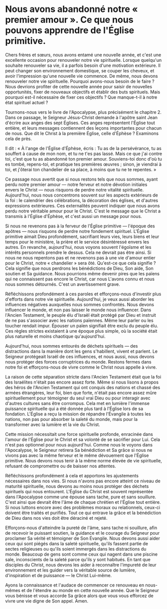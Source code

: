 # Nous avons abandonné notre « premier amour ». Ce que nous pouvons apprendre de l'Église primitive.

Chers frères et sœurs, nous avons entamé une nouvelle année, et c'est une excellente occasion pour renouveler notre vie spirituelle. Lorsque quelqu'un souhaite renouveler sa vie, il a parfois besoin d'une motivation extérieure. Il peut changer son environnement domestique, se couper les cheveux, et avoir l'impression qu'une nouvelle vie commence. De même, nous devons renouveler notre vie spirituelle. Pourquoi avons-nous besoin de le faire ? Nous devrions profiter de cette nouvelle année pour saisir de nouvelles opportunités, fixer de nouveaux objectifs et établir des buts spirituels. Mais pourquoi est-il nécessaire de fixer ces objectifs ? Que manque-t-il à notre état spirituel actuel ?

Tournons-nous vers le livre de l'Apocalypse, plus précisément le chapitre 2. Dans ce passage, le Seigneur Jésus-Christ demande à l'apôtre saint Jean d'écrire aux anges des sept Églises. Ces anges représentent l'Église tout entière, et leurs messages contiennent des leçons importantes pour chacun de nous. Que dit le Christ à la première Église, celle d'Éphèse ? Examinons cela de près.

Il dit : « À l'ange de l'Église d'Éphèse, écris : Tu as de la persévérance, tu as souffert à cause de mon nom, et tu ne t'es pas lassé. Mais ce que j'ai contre toi, c'est que tu as abandonné ton premier amour. Souviens-toi donc d'où tu es tombé, repens-toi, et pratique tes premières œuvres ; sinon, je viendrai à toi, et j'ôterai ton chandelier de sa place, à moins que tu ne te repentes. »

Ce passage nous avertit que si nous restons tels que nous sommes, ayant perdu notre premier amour — notre ferveur et notre dévotion initiales envers le Christ — nous risquons de perdre notre vitalité spirituelle. Aujourd'hui, nous nous concentrons souvent sur les aspects extérieurs de la foi : le calendrier des célébrations, la décoration des églises, et d'autres expressions extérieures. Ces externalités peuvent indiquer que nous avons perdu notre véritable amour pour le Christ. C'est le message que le Christ a transmis à l'Église d'Éphèse, et c'est aussi un message pour nous.

Si nous ne revenons pas à la ferveur de l'Église primitive — l'époque des apôtres — nous risquons de perdre notre fondement spirituel. L'Église primitive aimait Dieu profondément, sacrifiant leurs vies, leurs biens et leur temps pour le ministère, la prière et le service désintéressé envers les autres. En revanche, aujourd'hui, nous voyons souvent l'égoïsme et les intérêts personnels prendre le dessus. Cela ne devrait pas être ainsi. Si nous ne nous repentons pas et ne revenons pas à une vie d'amour entier pour le Christ, notre « chandelier » sera ôté. Qu'est-ce que cela signifie ? Cela signifie que nous perdrons les bénédictions de Dieu, Son aide, Son soutien et Sa guidance. Nous pourrions même devenir pires que les païens qui ne connaissent pas encore le Christ, car nous L'avons connu et nous nous sommes détournés. C'est un avertissement grave.

Réfléchissons profondément à ces paroles et efforçons-nous d'investir plus d'efforts dans notre vie spirituelle. Aujourd'hui, je veux aussi aborder les influences négatives auxquelles nous sommes confrontés. Nous devons influencer le monde, et non pas laisser le monde nous influencer. Dans l'Ancien Testament, le peuple élu d'Israël était protégé par Dieu et instruit de ne pas s'associer avec les nations païennes. Même leur parler ou les toucher rendait impur. Épouser un païen signifiait être exclu du peuple élu. Ces règles strictes existaient à une époque plus simple, où la société était plus naturelle et moins chaotique qu'aujourd'hui.

Aujourd'hui, nous sommes entourés de déchets spirituels — des distractions dans la manière dont les gens s'habillent, vivent et parlent. Le Seigneur protégeait Israël de ces influences, et nous aussi, nous devons nous protéger des forces corruptrices du monde. Restons fermes dans notre foi et efforçons-nous de vivre comme le Christ nous appelle à vivre.

La raison de cette séparation stricte dans l'Ancien Testament était que la foi des Israélites n'était pas encore assez forte. Même si nous lisons à propos des héros de l'Ancien Testament qui ont conquis des nations et chassé des armées étrangères, leur foi, bien que forte, n'était pas encore assez mûre spirituellement pour témoigner du seul vrai Dieu ou pour interagir avec d'autres cultures sans être corrompus. Cela met en lumière l'immense puissance spirituelle qui a été donnée plus tard à l'Église lors de sa fondation. L'Église a reçu la mission de répandre l'Évangile à toutes les nations, non pas pour absorber la saleté du monde, mais pour la transformer avec la lumière et la vie du Christ.

Cette mission nécessitait une force spirituelle profonde, enracinée dans l'amour de l'Église pour le Christ et sa volonté de se sacrifier pour Lui. Cela n'est pas optionnel pour nous aujourd'hui. Comme nous le voyons dans l'Apocalypse, le Seigneur retirera Sa bénédiction et Sa grâce si nous ne vivons pas avec la même ferveur et le même dévouement que l'Église primitive. Nous devons nous tenir à la même norme élevée de vie spirituelle, refusant de compromettre ou de baisser nos attentes.

Réfléchissons profondément à cela et apportons les ajustements nécessaires dans nos vies. Si nous n'avons pas encore atteint ce niveau de maturité spirituelle, nous devons au moins nous protéger des déchets spirituels qui nous entourent. L'Église du Christ est souvent représentée dans l'Apocalypse comme une épouse sans tache, pure et sans souillure. C'est ainsi que devrait être l'âme de chaque chrétien et l'Église tout entière. Si nous luttons encore avec des problèmes moraux ou relationnels, ceux-ci doivent être traités et purifiés. Tout ce qui entrave la grâce et la bénédiction de Dieu dans nos vies doit être déraciné et rejeté.

Efforçons-nous d'atteindre la pureté de l'âme, sans tache ni souillure, afin de recevoir le puissant soutien, la guidance et le courage du Seigneur pour proclamer Sa vérité et témoigner de Son Évangile. Nous devons aussi aider ceux qui sont piégés dans la saleté spirituelle, qu'ils fassent partie de sectes religieuses ou qu'ils soient immergés dans les distractions du monde. Beaucoup de gens sont comme ceux qui nagent dans une piscine sale, inconscients de la saleté parce qu'ils y sont habitués. En tant que disciples du Christ, nous devons les aider à reconnaître l'impureté de leur environnement et les guider vers la véritable source de lumière, d'inspiration et de puissance — le Christ Lui-même.

Ayons la connaissance et l'audace de commencer ce renouveau en nous-mêmes et de l'étendre au monde en cette nouvelle année. Que le Seigneur vous bénisse et vous accorde Sa grâce alors que vous vous efforcez de vivre une vie digne de Son appel. Amen.

